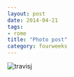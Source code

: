 ```yaml
---
layout: post
date: 2014-04-21
tags:
- rome
title: "Photo post"
category: fourweeks
---
```

![travisj](/images/071204d9cc861d2b97f7f6293f2bc98cd5bb4fe42aa53a4d90831260ee1c6635.jpg)
